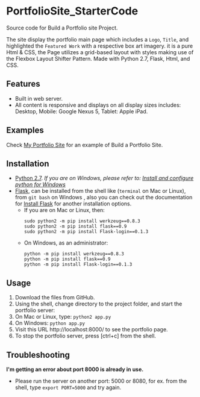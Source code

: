 # PortfolioSite_StarterCode
Source code for Build a Portfolio site Project.

The site display the portfolio main page which includes a `Logo`, `Title`, and highlighted the `Featured Work` with a respective box art imagery. it is a pure Html & CSS, the Page utilizes a grid-based layout with styles making use of the Flexbox Layout Shifter Pattern. Made with Python 2.7, Flask, Html, and CSS.

## Features

* Built in web server.
* All content is responsive and displays on all display sizes includes: Desktop, Mobile: Google Nexus 5, Tablet: Apple iPad.

## Examples

Check [My Portfolio Site](https://portfolio-wael.herokuapp.com/) for an example of Build a Portfolio Site.

## Installation

* [Python 2.7](https://www.python.org/downloads/release/python-2712/). *If you are on Windows, please refer to: [Install and configure python for Windows](http://rockos.co.jp:3009/runestone/static/pip2/Installation/pythonInstall.html#install-and-configure-python-for-windows)*
* [Flask](https://flask.palletsprojects.com/en/1.0.x/), can be installed from the shell like (`terminal` on Mac or Linux), from `git bash` on Windows , also you can check out the documentation for [Install Flask](https://flask.palletsprojects.com/en/1.0.x/installation/#install-flask) for another installation options.
  * If you are on Mac or Linux, then:
    ```
    sudo python2 -m pip install werkzeug==0.8.3
    sudo python2 -m pip install flask==0.9
    sudo python2 -m pip install Flask-login==0.1.3
    ```
  * On Windows, as an administrator:
    ```
    python -m pip install werkzeug==0.8.3
    python -m pip install flask==0.9
    python -m pip install Flask-login==0.1.3
    ```

## Usage

1. Download the files from GitHub.
2. Using the shell, change directory to the project folder, and start the portfolio server:
  1. On Mac or Linux, type:
    ```
    python2 app.py
    ```
  2. On Windows:
    ```
    python app.py
    ```
4. Visit this URL http://localhost:8000/ to see the portfolio page.
5. To stop the portfolio server, press [ctrl+c] from the shell.

## Troubleshooting

**I'm getting an error about port 8000 is already in use.**
* Please run the server on another port: 5000 or 8080, for ex. from the shell, type `export PORT=5000` and try again.
